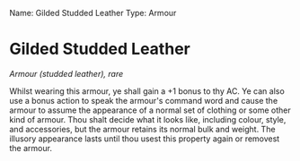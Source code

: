 Name: Gilded Studded Leather
Type: Armour

# Gilded Studded Leather
_Armour (studded leather), rare_

Whilst wearing this armour, ye shall gain a +1 bonus to thy AC. Ye can also use a bonus action to speak the armour's command word and cause the armour to assume the appearance of a normal set of clothing or some other kind of armour. Thou shalt decide what it looks like, including colour, style, and accessories, but the armour retains its normal bulk and weight. The illusory appearance lasts until thou usest this property again or removest the armour.